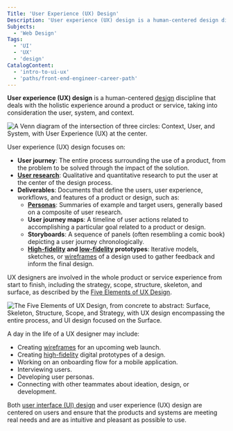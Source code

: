 ```yaml
---
Title: 'User Experience (UX) Design'
Description: 'User experience (UX) design is a human-centered design discipline that deals with the holistic experience around a product or service, taking into consideration the user, system, and context.'
Subjects:
  - 'Web Design'
Tags:
  - 'UI'
  - 'UX'
  - 'design'
CatalogContent:
  - 'intro-to-ui-ux'
  - 'paths/front-end-engineer-career-path'
---
```


**User experience (UX) design** is a human-centered [design](https://www.codecademy.com/resources/docs/uiux/design) discipline that deals with the holistic experience around a product or service, taking into consideration the user, system, and context.

![A Venn diagram of the intersection of three circles: Context, User, and System, with User Experience (UX) at the center.](https://static-assets.codecademy.com/Courses/intro-to-ui-and-ux/what-are-ui-ux-design/ux-venn-diagram.svg)

User experience (UX) design focuses on:

- **User journey**: The entire process surrounding the use of a product, from the problem to be solved through the impact of the solution.
- **[User research](https://www.codecademy.com/resources/docs/uiux/user-research)**: Qualitative and quantitative research to put the user at the center of the design process.
- **Deliverables**: Documents that define the users, user experience, workflows, and features of a product or design, such as:
  - **[Personas](https://www.codecademy.com/resources/docs/uiux/persona)**: Summaries of example and target users, generally based on a composite of user research.
  - **User journey maps**: A timeline of user actions related to accomplishing a particular goal related to a product or design.
  - **Storyboards**: A sequence of panels (often resembling a comic book) depicting a user journey chronologically.
  - **[High-fidelity](https://www.codecademy.com/resources/docs/uiux/high-fidelity) and [low-fidelity](https://www.codecademy.com/resources/docs/uiux/low-fidelity) prototypes**: Iterative models, sketches, or [wireframes](https://www.codecademy.com/resources/docs/uiux/wireframe) of a design used to gather feedback and inform the final design.

UX designers are involved in the whole product or service experience from start to finish, including the strategy, scope, structure, skeleton, and surface, as described by the [Five Elements of UX Design](https://www.codecademy.com/resources/docs/uiux/five-elements-of-ux-design).

![The Five Elements of UX Design, from concrete to abstract: Surface, Skeleton, Structure, Scope, and Strategy, with UX design encompassing the entire process, and UI design focused on the Surface.](https://static-assets.codecademy.com/Courses/intro-to-ui-and-ux/key-methodologies/five-elements-of-ux-design.svg)

A day in the life of a UX designer may include:

- Creating [wireframes](https://www.codecademy.com/resources/docs/uiux/wireframe) for an upcoming web launch.
- Creating [high-fidelity](https://www.codecademy.com/resources/docs/uiux/high-fidelity) digital prototypes of a design.
- Working on an onboarding flow for a mobile application.
- Interviewing users.
- Developing user personas.
- Connecting with other teammates about ideation, design, or development.

Both [user interface (UI) design](https://www.codecademy.com/resources/docs/uiux/ui-design) and user experience (UX) design are centered on users and ensure that the products and systems are meeting real needs and are as intuitive and pleasant as possible to use.
